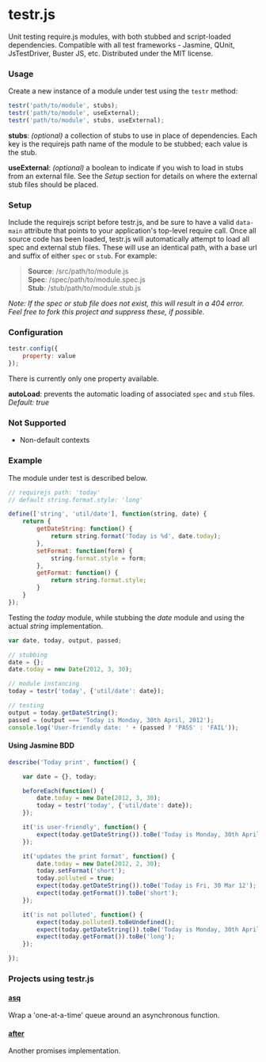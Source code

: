 # testr.js

Unit testing require.js modules, with both stubbed and script-loaded dependencies.
Compatible with all test frameworks - Jasmine, QUnit, JsTestDriver, Buster JS, etc.
Distributed under the MIT license.

### Usage

Create a new instance of a module under test using the `testr` method:

```javascript
testr('path/to/module', stubs);
testr('path/to/module', useExternal);
testr('path/to/module', stubs, useExternal);
```

**stubs**: *(optional)* a collection of stubs to use in place of dependencies. Each key is the requirejs path name of the module to be stubbed; each value is the stub.

**useExternal**: *(optional)* a boolean to indicate if you wish to load in stubs from an external file. See the *Setup* section for details on where the external stub files should be placed.

### Setup

Include the requirejs script before testr.js, and be sure to have a valid `data-main` attribute that points to your application's top-level require call. Once all source code has been loaded, testr.js will automatically attempt to load all spec and external stub files. These will use an identical path, with a base url and suffix of either `spec` or `stub`. For example:

> **Source**: /src/path/to/module.js  
> **Spec**: /spec/path/to/module.spec.js  
> **Stub**: /stub/path/to/module.stub.js  

*Note: If the spec or stub file does not exist, this will result in a 404 error. Feel free to fork this project and suppress these, if possible.*

### Configuration

```javascript
testr.config({
	property: value
});
```

There is currently only one property available.

**autoLoad**: prevents the automatic loading of associated `spec` and `stub` files. *Default: true*

### Not Supported

* Non-default contexts

### Example

The module under test is described below.

```javascript
// requirejs path: 'today'
// default string.format.style: 'long'

define(['string', 'util/date'], function(string, date) {
	return {
		getDateString: function() {
			return string.format('Today is %d', date.today);
		},
		setFormat: function(form) {
			string.format.style = form;
		},
		getFormat: function() {
			return string.format.style;
		}
	}
});
```

Testing the *today* module, while stubbing the *date* module and using the actual *string* implementation.

```javascript
var date, today, output, passed;

// stubbing
date = {};
date.today = new Date(2012, 3, 30);

// module instancing
today = testr('today', {'util/date': date});

// testing
output = today.getDateString();
passed = (output === 'Today is Monday, 30th April, 2012');
console.log('User-friendly date: ' + (passed ? 'PASS' : 'FAIL'));
```

#### Using Jasmine BDD

```javascript
describe('Today print', function() {

	var date = {}, today;

	beforeEach(function() {
		date.today = new Date(2012, 3, 30);
		today = testr('today', {'util/date': date});	
	});

	it('is user-friendly', function() {
		expect(today.getDateString()).toBe('Today is Monday, 30th April, 2012');
	});

	it('updates the print format', function() {
		date.today = new Date(2012, 2, 30);
		today.setFormat('short');
		today.polluted = true;
		expect(today.getDateString()).toBe('Today is Fri, 30 Mar 12');
		expect(today.getFormat()).toBe('short');
	});

	it('is not polluted', function() {
		expect(today.polluted).toBeUndefined();
		expect(today.getDateString()).toBe('Today is Monday, 30th April, 2012');
		expect(today.getFormat()).toBe('long');
	});

});
```

### Projects using testr.js

#### [asq](https://github.com/mattfysh/asq)

Wrap a 'one-at-a-time' queue around an asynchronous function.

#### [after](https://github.com/mattfysh/after)

Another promises implementation.